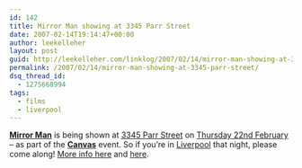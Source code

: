 ```yaml
---
id: 142
title: Mirror Man showing at 3345 Parr Street
date: 2007-02-14T19:14:47+00:00
author: leekelleher
layout: post
guid: http://leekelleher.com/linklog/2007/02/14/mirror-man-showing-at-3345-parr-street/
permalink: /2007/02/14/mirror-man-showing-at-3345-parr-street/
dsq_thread_id:
  - 1275668994
tags:
  - films
  - liverpool
---
```

**[Mirror Man](http://leekelleher.com/projects/films/#mirrorman)** is being shown at [3345 Parr Street](http://www.3345parrst.com/) on [Thursday 22nd February](http://upcoming.org/event/152243) &#8211; as part of the **[Canvas](http://www.myspace.com/canvasnight)** event. So if you&#8217;re in [Liverpool](http://www.visitliverpool.com/) that night, please come along! [More info here](http://blog.myspace.com/index.cfm?fuseaction=blog.view&friendID=147130515&blogID=222554959) and [here](http://blog.myspace.com/index.cfm?fuseaction=blog.view&friendID=145109714&blogID=219003717).